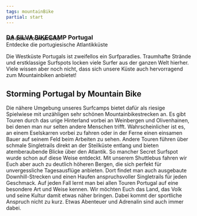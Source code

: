 ```yaml
---
tags: mountainBike
partial: start
---
```


### DA SILVA BIKECAMP Portugal

<div class="h3" style="margin-top: -1rem;">Entdecke die portugiesische Atlantikküste</div>

<div class="h2" style="margin: -2.1rem 0 2rem 0;">mit dem Mountainbike</div>

Die Westküste Portugals ist zweifellos ein Surfparadies. Traumhafte Strände und erstklassige Surfspots locken viele Surfer aus der ganzen Welt hierher. Viele wissen aber noch nicht, dass sich unsere Küste auch hervorragend zum Mountainbiken anbietet!

## Storming Portugal by Mountain Bike

Die nähere Umgebung unseres Surfcamps bietet dafür als riesige Spielwiese mit unzähligen sehr schönen Mountainbikestrecken an. Es gibt Touren durch das urige Hinterland vorbei an Weinbergen und Olivenhainen, bei denen man nur selten andere Menschen trifft. Wahrscheinlicher ist es, an einem Eselskarren vorbei zu fahren oder in der Ferne einen einsamen Bauer auf seinem Feld beim Arbeiten zu sehen. Andere Touren führen über schmale Singletrails direkt an der Steilküste entlang und bieten atemberaubende Blicke über den Atlantik. So mancher Secret Surfspot wurde schon auf diese Weise entdeckt. Mit unserem Shuttlebus fahren wir Euch aber auch zu deutlich höheren Bergen, die sich perfekt für unvergessliche Tagesausflüge anbieten. Dort findet man auch ausgebaute Downhill-Strecken und einen Haufen anspruchsvoller Singletrails für jeden Geschmack. Auf jeden Fall lernt man bei allen Touren Portugal auf eine besondere Art und Weise kennen. Wir möchten Euch das Land, das Volk und seine Kultur damit etwas näher bringen. Dabei kommt der sportliche Anspruch nicht zu kurz. Etwas Abenteuer und Adrenalin sind auch immer dabei.


